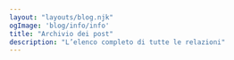 ```yaml
---
layout: "layouts/blog.njk"
ogImage: 'blog/info/info'
title: "Archivio dei post"
description: "L’elenco completo di tutte le relazioni"
---
```


<!-- content in _layouts/blog.njk --> 